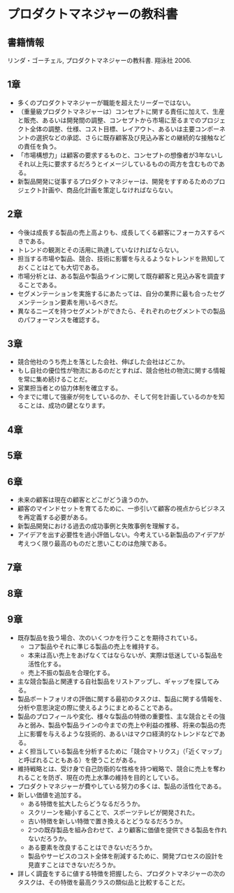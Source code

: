 # プロダクトマネジャーの教科書

## 書籍情報

リンダ・ゴーチェル, プロダクトマネジャーの教科書. 翔泳社 2006.

## 1章

- 多くのプロダクトマネジャーが職能を超えたリーダーではない。
- （重量級プロダクトマネジャーは）コンセプトに関する責任に加えて、生産と販売、あるいは開発間の調整、コンセプトから市場に至るまでのプロジェクト全体の調整、仕様、コスト目標、レイアウト、あるいは主要コンポーネントの選択などの承認、さらに既存顧客及び見込み客との継続的な接触などの責任を負う。
- 「市場構想力」は顧客の要求するものと、コンセプトの想像者が3年ないしそれ以上先に要求するだろうとイメージしているものの両方を含むものである。
- 新製品開発に従事するプロダクトマネジャーは、開発をすすめるためのプロジェクト計画や、商品化計画を策定しなければならない。

## 2章

- 今後は成長する製品の売上高よりも、成長してくる顧客にフォーカスするべきである。
- トレンドの観測とその活用に熟達していなければならない。
- 担当する市場や製品、競合、技術に影響を与えるようなトレンドを熟知しておくことはとても大切である。
- 市場分析とは、ある製品や製品ラインに関して既存顧客と見込み客を調査することである。
- セグメンテーションを実施するにあたっては、自分の業界に最も合ったセグメンテーション要素を用いるべきだ。
- 異なるニーズを持つセグメントができたら、それぞれのセグメントでの製品のパフォーマンスを確認する。

## 3章

- 競合他社のうち売上を落とした会社、伸ばした会社はどこか。
- もし自社の優位性が物流にあるのだとすれば、競合他社の物流に関する情報を常に集め続けることだ。
- 営業担当者との協力体制を確立する。
- 今までに増して強豪が何をしているのか、そして何を計画しているのかを知ることは、成功の鍵となります。

## 4章

## 5章

## 6章

- 未来の顧客は現在の顧客とどこがどう違うのか。
- 顧客のマインドセットを育てるために、一歩引いて顧客の視点からビジネスを再定義する必要がある。
- 新製品開発における過去の成功事例と失敗事例を理解する。
- アイデアを出す必要性を過小評価しない。今考えている新製品のアイデアが考えつく限り最高のものだと思いこむのは危険である。

## 7章

## 8章

## 9章

- 既存製品を扱う場合、次のいくつかを行うことを期待されている。
    - コア製品やそれに準じる製品の売上を維持する。
    - 本来は高い売上をあげなくてはならないが、実際は低迷している製品を活性化する。
    - 売上不振の製品を合理化する。
- 主な競合製品と関連する自社製品をリストアップし、ギャップを探してみる。
- 製品ポートフォリオの評価に関する最初のタスクは、製品に関する情報を、分析や意思決定の際に使えるようにまとめることである。
- 製品のプロフィールや変化、様々な製品の特徴の重要性、主な競合とその強みと弱み、製品や製品ラインの今までの売上や利益の推移、将来の製品の売上に影響を与えるような技術的、あるいはマクロ経済的なトレンドなどである。
- よく担当している製品を分析するために「競合マトリクス」（「近くマップ」と呼ばれることもある）を使うことがある。
- 維持戦略とは、受け身で自己防衛的な性格を持つ戦略で、競合に売上を奪われることを防ぎ、現在の売上水準の維持を目的としている。
- プロダクトマネジャーが費やしている努力の多くは、製品の活性化である。
- 新しい価値を追加する。
    - ある特徴を拡大したらどうなるだろうか。
    - スクリーンを縮小することで、スポーツテレビが開発された。
    - 古い特徴を新しい特徴で置き換えるとどうなるだろうか。
    - 2つの既存製品を組み合わせて、より顧客に価値を提供できる製品を作れないだろうか。
    - ある要素を改良することはできないだろうか。
    - 製品やサービスのコスト全体を削減するために、開発プロセスの設計を見直すことはできないだろうか。
- 詳しく調査をするに値する特徴を把握したら、プロダクトマネジャーの次のタスクは、その特徴を最高クラスの類似品と比較することだ。





